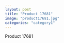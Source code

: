 ```yaml
---
layout: post
title: "Product 17681"
image: "product17681.jpg"
categories: "category1"
---
```

Product 17681
